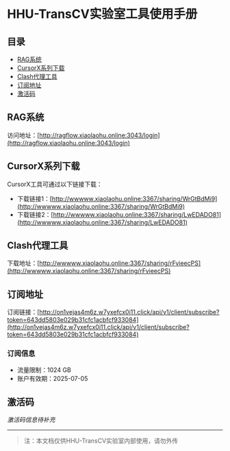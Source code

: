 # HHU-TransCV实验室工具使用手册

## 目录
- [RAG系统](#rag系统)
- [CursorX系列下载](#cursorx系列下载)
- [Clash代理工具](#clash代理工具)
- [订阅地址](#订阅地址)
- [激活码](#激活码)

## RAG系统

访问地址：[http://ragflow.xiaolaohu.online:3043/login](http://ragflow.xiaolaohu.online:3043/login)

## CursorX系列下载

CursorX工具可通过以下链接下载：

- 下载链接1：[http://wwwww.xiaolaohu.online:3367/sharing/WrGtBdMi9](http://wwwww.xiaolaohu.online:3367/sharing/WrGtBdMi9)
- 下载链接2：[http://wwwww.xiaolaohu.online:3367/sharing/LwEDADO81](http://wwwww.xiaolaohu.online:3367/sharing/LwEDADO81)

## Clash代理工具

下载地址：[http://wwwww.xiaolaohu.online:3367/sharing/rFvieecPS](http://wwwww.xiaolaohu.online:3367/sharing/rFvieecPS)

## 订阅地址

订阅链接：[http://on1vejas4m6z.w7yxefcx0i11.click/api/v1/client/subscribe?token=643dd5803e029b31cfc1acbfcf933084](http://on1vejas4m6z.w7yxefcx0i11.click/api/v1/client/subscribe?token=643dd5803e029b31cfc1acbfcf933084)

### 订阅信息
- 流量限制：1024 GB
- 账户有效期：2025-07-05

## 激活码

*激活码信息待补充*

---

> 注：本文档仅供HHU-TransCV实验室内部使用，请勿外传
